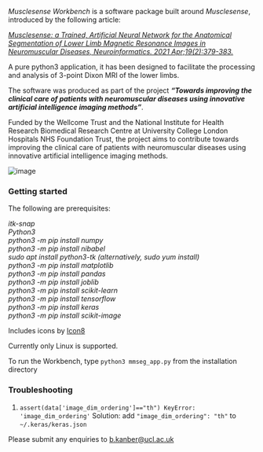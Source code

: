 *Musclesense Workbench* is a software package built around *Musclesense*, introduced by the following article:

*[Musclesense: a Trained, Artificial Neural Network for the Anatomical Segmentation of Lower Limb Magnetic Resonance Images in Neuromuscular Diseases, Neuroinformatics. 2021 Apr;19(2):379-383.](https://pubmed.ncbi.nlm.nih.gov/32892313/)*

A pure python3 application, it has been designed to facilitate the processing and analysis of 3-point Dixon MRI of the lower limbs. 

The software was produced as part of the project ***“Towards improving the clinical care of patients with neuromuscular diseases using innovative artificial intelligence imaging methods”***. 

Funded by the Wellcome Trust and the National Institute for Health Research Biomedical Research Centre at University College London Hospitals NHS Foundation Trust, the project aims to contribute towards improving the clinical care of patients with neuromuscular diseases using innovative artificial intelligence imaging methods.

![image](https://user-images.githubusercontent.com/12815964/119412699-34d6f480-bce4-11eb-8202-7ad0aaf891c0.png)

### Getting started



The following are prerequisites:   
  
*itk-snap  
Python3  
python3 -m pip install numpy  
python3 -m pip install nibabel  
sudo apt install python3-tk (alternatively, sudo yum install)  
python3 -m pip install matplotlib  
python3 -m pip install pandas  
python3 -m pip install joblib  
python3 -m pip install scikit-learn  
python3 -m pip install tensorflow  
python3 -m pip install keras  
python3 -m pip install scikit-image*  

Includes icons by [Icon8](https://icons8.com)

Currently only Linux is supported.

To run the Workbench, type `python3 mmseg_app.py` from the installation directory

### Troubleshooting
1.  `assert(data['image_dim_ordering']=="th") KeyError: 'image_dim_ordering'`
Solution: add `"image_dim_ordering": "th"` to `~/.keras/keras.json`

Please submit any enquiries to <b.kanber@ucl.ac.uk>
